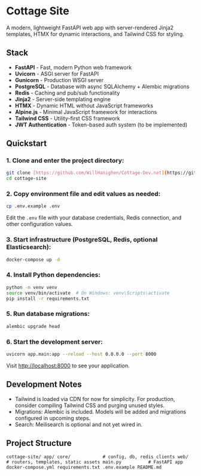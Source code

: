 # Cottage Site

A modern, lightweight FastAPI web app with server-rendered Jinja2 templates, HTMX for dynamic interactions, and Tailwind CSS for styling.

## Stack

- **FastAPI** - Fast, modern Python web framework
- **Uvicorn** - ASGI server for FastAPI
- **Gunicorn** - Production WSGI server
- **PostgreSQL** - Database with async SQLAlchemy + Alembic migrations
- **Redis** - Caching and pub/sub functionality
- **Jinja2** - Server-side templating engine
- **HTMX** - Dynamic HTML without JavaScript frameworks
- **Alpine.js** - Minimal JavaScript framework for interactions
- **Tailwind CSS** - Utility-first CSS framework
- **JWT Authentication** - Token-based auth system (to be implemented)

## Quickstart

### 1. Clone and enter the project directory:

```bash
git clone [https://github.com/WillHanighen/Cottage-Dev.net](https://github.com/WillHanighen/Cottage-Dev.net)
cd cottage-site
```

### 2. Copy environment file and edit values as needed:

```bash
cp .env.example .env
```

Edit the `.env` file with your database credentials, Redis connection, and other configuration values.

### 3. Start infrastructure (PostgreSQL, Redis, optional Elasticsearch):

```bash
docker-compose up -d
```

### 4. Install Python dependencies:

```bash
python -m venv venv
source venv/bin/activate  # On Windows: venv\Scripts\activate
pip install -r requirements.txt
```

### 5. Run database migrations:

```bash
alembic upgrade head
```

### 6. Start the development server:

```bash
uvicorn app.main:app --reload --host 0.0.0.0 --port 8000
```

Visit [http://localhost:8000](http://localhost:8000) to see your application.

## Development Notes

- Tailwind is loaded via CDN for now for simplicity. For production, consider compiling Tailwind CSS and purging unused styles.
- Migrations: Alembic is included. Models will be added and migrations configured in upcoming steps.
- Search: Meilisearch is optional and not yet wired in.

## Project Structure

``
cottage-site/
  app/
    core/            # config, db, redis clients
    web/             # routers, templates, static assets
    main.py          # FastAPI app
  docker-compose.yml
  requirements.txt
  .env.example
  README.md
``
